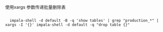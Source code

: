 使用xargs 参数传递批量删除表
```

  impala-shell -d default -B -q 'show tables' | grep "production_*" | xargs -I '{}' impala-shell -d default -q "drop table {}"
  
```
